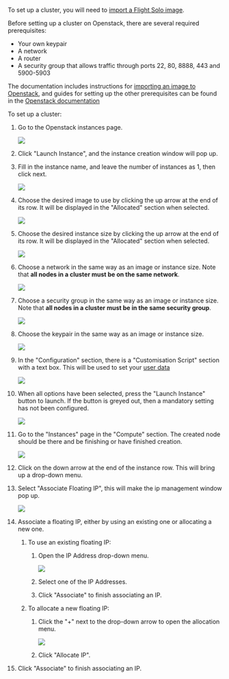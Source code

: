 
To set up a cluster, you will need to [import a Flight Solo image](../get-solo/index.md).

Before setting up a cluster on Openstack, there are several required prerequisites:

- Your own keypair
- A network
- A router
- A security group that allows traffic through ports 22, 80, 8888, 443 and 5900-5903

The documentation includes instructions for [importing an image to Openstack](../get-solo/openstack.md), and guides for setting up the other prerequisites can be found in the [Openstack documentation](https://docs.openstack.org)


To set up a cluster:

1. Go to the Openstack instances page.

    ![](img/openstack_instances.png)

1. Click "Launch Instance", and the instance creation window will pop up.

1. Fill in the instance name, and leave the number of instances as 1, then click next.

    ![](img/openstack_instance_details.png)

1. Choose the desired image to use by clicking the up arrow at the end of its row. It will be displayed in the "Allocated" section when selected.

    ![](img/openstack_instance_source.png)

1. Choose the desired instance size by clicking the up arrow at the end of its row. It will be displayed in the "Allocated" section when selected.

    ![](img/openstack_instance_flavours.png)

1. Choose a network in the same way as an image or instance size. Note that **all nodes in a cluster must be on the same network**.

    ![](img/openstack_instance_network.png)

1. Choose a security group in the same way as an image or instance size. Note that **all nodes in a cluster must be in the same security group**.

    ![](img/openstack_instance_security.png)

1. Choose the keypair in the same way as an image or instance size.

    ![](img/openstack_instance_keypair.png)

1. In the "Configuration" section, there is a "Customisation Script" section with a text box. This will be used to set your [user data](../understand-solo/user-data.md)

    ![](img/openstack_instance_configuration.png)

1. When all options have been selected, press the "Launch Instance" button to launch. If the button is greyed out, then a mandatory setting has not been configured.

    ![](img/openstack_instance_ready.png)

1. Go to the "Instances" page in the "Compute" section. The created node should be there and be finishing or have finished creation.

    ![](img/openstack_associate_ip.png)


1. Click on the down arrow at the end of the instance row. This will bring up a drop-down menu.

1. Select "Associate Floating IP", this will make the ip management window pop up.

    ![](img/openstack_manage_ips.png)

1. Associate a floating IP, either by using an existing one or allocating a new one.

    1. To use an existing floating IP:

        1. Open the IP Address drop-down menu.

            ![](img/openstack_manage_ips_dropdown.png)

        1. Select one of the IP Addresses.

        1. Click "Associate" to finish associating an IP.

    1. To allocate a new floating IP:

        1. Click the "+" next to the drop-down arrow to open the allocation menu.

            ![](img/openstack_manage_ips_new.png)

        1. Click "Allocate IP".

1. Click "Associate" to finish associating an IP.

